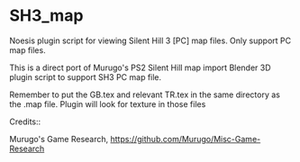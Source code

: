 # SH3_map
Noesis plugin script for viewing Silent Hill 3 [PC] map files. Only support PC map files.

This is a direct port of Murugo's PS2 Silent Hill map import Blender 3D plugin script to support SH3 PC map file.

Remember to put the GB.tex and relevant TR.tex in the same directory as the .map file. Plugin will look for texture in those files

Credits::

Murugo's Game Research, 
https://github.com/Murugo/Misc-Game-Research
